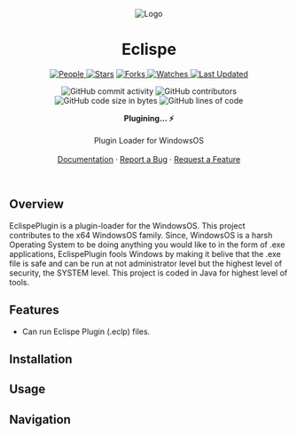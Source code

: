 <p align="center">
  <img src="logo.png" alt="Logo">
</p>

<h1 align="center">Eclispe</h1>

<p align="center">

<a href="https://github.com/adaves1/EclipsePlugin/graphs/contributors">
<img alt="People" src="https://img.shields.io/github/contributors/adaves1/EclipsePlugin?style=flat&color=ffaaf2&label=People"> </a>

<a href="https://github.com/adaves1/EclipsePlugin/stargazers">
<img alt="Stars" src="https://img.shields.io/github/stars/adaves1/EclipsePlugin?style=flat&color=98c379&label=Stars"></a>

<a href="https://github.com/adaves1/EclipsePlugin/network/members">
<img alt="Forks" src="https://img.shields.io/github/forks/adaves1/EclipsePlugin?style=flat&color=66a8e0&label=Forks"> </a>

<a href="https://github.com/adaves1/EclipsePlugin/watchers">
<img alt="Watches" src="https://img.shields.io/github/watchers/adaves1/EclipsePlugin?style=flat&color=f5d08b&label=Watches"> </a>

<a href="https://github.com/adaves1/EclipsePlugin/pulse">
<img alt="Last Updated" src="https://img.shields.io/github/last-commit/adaves1/EclipsePlugin?style=flat&color=e06c75&label="> </a>
</p>

<p align="center">

<img src="https://img.shields.io/github/commit-activity/w/adaves1/EclipsePlugin" alt="GitHub commit activity"/>

<img src="https://img.shields.io/github/contributors/adaves1/EclipsePlugin" alt="GitHub contributors"/>
    
<img src="https://img.shields.io/github/languages/code-size/adaves1/EclipsePlugin" alt="GitHub code size in bytes"/>

<img src="https://img.shields.io/endpoint?url=https://ghloc.vercel.app/api/adaves1/EclipsePlugin/badge?filter=java$&label=lines%20of%20code&color=blue" alt="GitHub lines of code"/>

</p>

<p align="center">
    <strong>Plugining... ⚡ </strong>
  <br>
  <br>
  Plugin Loader for WindowsOS
  <br>
  <br>
  <a href="https://github.com/adaves1/EclipsePlugin/wiki">Documentation</a>
  ·
  <a href="https://github.com/adaves1/EclipsePlugin/issues">Report a Bug</a>
  ·
  <a href="https://github.com/adaves1/EclipsePlugin/issues">Request a Feature</a>
</p>

<br>

## Overview

EclispePlugin is a plugin-loader for the WindowsOS. This project contributes to the x64 WindowsOS family. Since, WindowsOS is a harsh Operating System to be doing anything you would like to in the form of .exe applications, EclispePlugin fools Windows by making it belive that the .exe file is safe and can be run at not administrator level but the highest level of security, the SYSTEM level. This project is coded in Java for highest level of tools.

## Features

- Can run Eclispe Plugin (.eclp) files.

## Installation


## Usage


## Navigation
